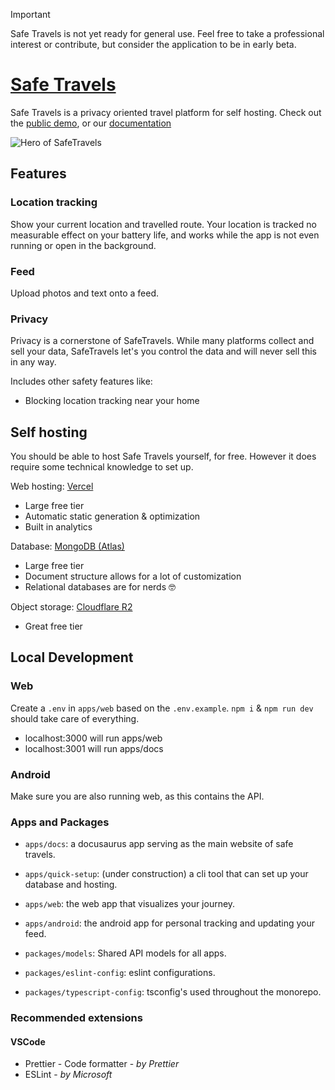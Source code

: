 > [!IMPORTANT]
> Safe Travels is not yet ready for general use.
> Feel free to take a professional interest or contribute, but consider the application to be in early beta.

# [Safe Travels](https:safe-travels.app)

Safe Travels is a privacy oriented travel platform for self hosting. Check out the [public demo](https://travels.stijndeligt.com), or our [documentation](https:safe-travels.app/docs)

![Hero of SafeTravels](https://raw.githubusercontent.com/tea-lover-418/safe-travels/refs/heads/main/public/github_hero.png)

## Features

### Location tracking

Show your current location and travelled route. Your location is tracked no measurable effect on your battery life, and works while the app is not even running or open in the background.

### Feed

Upload photos and text onto a feed.

### Privacy

Privacy is a cornerstone of SafeTravels. While many platforms collect and sell your data, SafeTravels let's you control the data and will never sell this in any way.

Includes other safety features like:

- Blocking location tracking near your home

## Self hosting

You should be able to host Safe Travels yourself, for free. However it does require some technical knowledge to set up.

Web hosting: [Vercel](https://vercel.com)

- Large free tier
- Automatic static generation & optimization
- Built in analytics

Database: [MongoDB (Atlas)](https://www.mongodb.com/products/platform/atlas-database)

- Large free tier
- Document structure allows for a lot of customization
- Relational databases are for nerds 🤓

Object storage: [Cloudflare R2](https://developers.cloudflare.com/r2/pricing/)

- Great free tier

## Local Development

### Web

Create a `.env` in `apps/web` based on the `.env.example`.
`npm i` & `npm run dev` should take care of everything.

- localhost:3000 will run apps/web
- localhost:3001 will run apps/docs

### Android

Make sure you are also running web, as this contains the API.

### Apps and Packages

- `apps/docs`: a docusaurus app serving as the main website of safe travels.
- `apps/quick-setup`: (under construction) a cli tool that can set up your database and hosting.
- `apps/web`: the web app that visualizes your journey.
- `apps/android`: the android app for personal tracking and updating your feed.

- `packages/models`: Shared API models for all apps.
- `packages/eslint-config`: eslint configurations.
- `packages/typescript-config`: tsconfig's used throughout the monorepo.

### Recommended extensions

#### VSCode

- Prettier - Code formatter - _by Prettier_
- ESLint - _by Microsoft_
